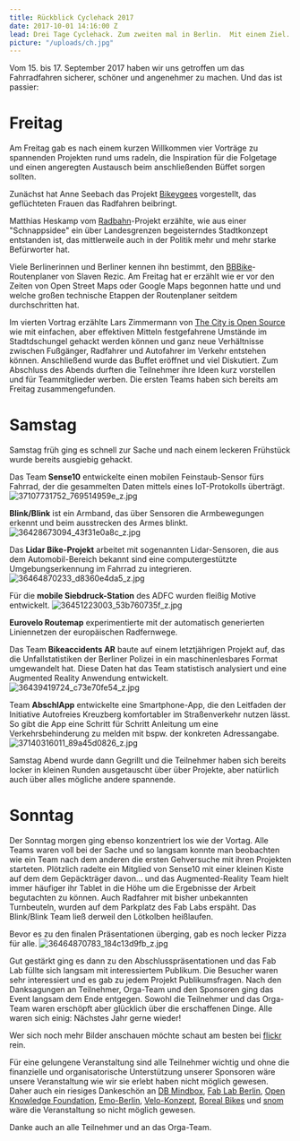 ```yaml
---
title: Rückblick Cyclehack 2017
date: 2017-10-01 14:16:00 Z
lead: Drei Tage Cyclehack. Zum zweiten mal in Berlin.  Mit einem Ziel. Was ist passiert?
picture: "/uploads/ch.jpg"
---
```


Vom 15. bis 17. September 2017 haben wir uns getroffen um das Fahrradfahren sicherer, schöner und angenehmer zu machen. Und das ist passier:

# Freitag
Am Freitag gab es nach einem kurzen Willkommen vier Vorträge zu spannenden Projekten rund ums radeln, die Inspiration für die Folgetage und einen angeregten Austausch beim anschließenden Büffet sorgen sollten.

Zunächst hat Anne Seebach das Projekt [Bikeygees](http://bikeygees.org/) vorgestellt, das geflüchteten Frauen das Radfahren beibringt.

Matthias Heskamp vom [Radbahn](http://radbahn.berlin/)-Projekt erzählte, wie aus einer "Schnappsidee" ein über Landesgrenzen begeisterndes Stadtkonzept entstanden ist, das mittlerweile auch in der Politik mehr und mehr starke Befürworter hat.

Viele Berlinerinnen und Berliner kennen ihn bestimmt, den [BBBike](http://bbbike.de/)-Routenplaner von Slaven Rezic. Am Freitag hat er erzählt wie er vor den Zeiten von Open Street Maps oder Google Maps begonnen hatte und und welche großen technische Etappen der Routenplaner seitdem durchschritten hat.

Im vierten Vortrag erzählte Lars Zimmermann von [The City is Open Source](http://thecityisopensource.bloglz.de/) wie mit einfachen, aber effektiven Mitteln festgefahrene Umstände im Stadtdschungel gehackt werden können und ganz neue Verhältnisse zwischen Fußgänger, Radfahrer und Autofahrer im Verkehr entstehen können.
Anschließend wurde das Buffet eröffnet und viel Diskutiert. 
Zum Abschluss des Abends durften die Teilnehmer ihre Ideen kurz vorstellen und für Teammitglieder werben. Die ersten Teams haben sich bereits am Freitag zusammengefunden.

# Samstag
Samstag früh ging es schnell zur Sache und nach einem leckeren Frühstück wurde bereits ausgiebig gehackt. 

Das Team **Sense10** entwickelte einen mobilen Feinstaub-Sensor fürs Fahrrad, der die gesammelten Daten mittels eines IoT-Protokolls überträgt.
![37107731752_769514959e_z.jpg](/uploads/37107731752_769514959e_z.jpg)

**Blink/Blink** ist ein Armband, das über Sensoren die Armbewegungen erkennt und beim ausstrecken des Armes blinkt.
![36428673094_43f31e0a8c_z.jpg](/uploads/36428673094_43f31e0a8c_z.jpg)

Das **Lidar Bike-Projekt** arbeitet mit sogenannten Lidar-Sensoren, die aus dem Automobil-Bereich bekannt sind eine computergestützte Umgebungserkennung im Fahrrad zu integrieren.
![36464870233_d8360e4da5_z.jpg](/uploads/36464870233_d8360e4da5_z.jpg)  

Für die **mobile Siebdruck-Station** des ADFC wurden fleißig Motive entwickelt. 
![36451223003_53b760735f_z.jpg](/uploads/36451223003_53b760735f_z.jpg)

**Eurovelo Routemap** experimentierte mit der automatisch generierten Liniennetzen der europäischen Radfernwege.

Das Team **Bikeaccidents AR** baute auf einem letztjährigen Projekt auf, das die Unfallstatistiken der Berliner Polizei in ein maschinenlesbares Format umgewandelt hat. Diese Daten hat das Team statistisch analysiert und eine Augmented Reality Anwendung entwickelt.
![36439419724_c73e70fe54_z.jpg](/uploads/36439419724_c73e70fe54_z.jpg)
 
Team **AbschlApp** entwickelte eine Smartphone-App, die den Leitfaden der Initiative Autofreies Kreuzberg komfortabler im Straßenverkehr nutzen lässt. So gibt die App eine Schritt für Schritt Anleitung um eine Verkehrsbehinderung zu melden mit bspw. der konkreten Adressangabe. 
![37140316011_89a45d0826_z.jpg](/uploads/37140316011_89a45d0826_z.jpg)

Samstag Abend wurde dann Gegrillt und die Teilnehmer haben sich bereits locker in kleinen Runden ausgetauscht über über Projekte, aber natürlich auch über alles mögliche andere spannende.  

# Sonntag
Der Sonntag morgen ging ebenso konzentriert los wie der Vortag. Alle Teams waren voll bei der Sache und so langsam konnte man beobachten wie ein Team nach dem anderen die ersten Gehversuche mit ihren Projekten starteten. Plötzlich radelte ein Mitglied von Sense10 mit einer kleinen Kiste auf dem dem Gepäckträger davon... und das Augmented-Reality Team hielt immer häufiger ihr Tablet in die Höhe um die Ergebnisse der Arbeit begutachten zu können. Auch Radfahrer mit bisher unbekannten Turnbeuteln, wurden auf dem Parkplatz des Fab Labs erspäht. Das Blink/Blink Team ließ derweil den Lötkolben heißlaufen.

Bevor es zu den finalen Präsentationen überging, gab es noch lecker Pizza für alle.
![36464870783_184c13d9fb_z.jpg](/uploads/36464870783_184c13d9fb_z.jpg)

Gut gestärkt ging es dann zu den Abschlusspräsentationen und das Fab Lab füllte sich langsam mit interessiertem Publikum. Die Besucher waren sehr interessiert und es gab zu jedem Projekt Publikumsfragen. 
Nach den Danksagungen an Teilnehmer, Orga-Team und den Sponsoren ging das Event langsam dem Ende entgegen. Sowohl die Teilnehmer und das Orga-Team waren erschöpft aber glücklich über die erschaffenen Dinge. Alle waren sich einig: Nächstes Jahr gerne wieder!

Wer sich noch mehr Bilder anschauen möchte schaut am besten bei [flickr](https://www.flickr.com/photos/cyclehackber/albums/with/72157686754772194) rein.

Für eine gelungene Veranstaltung sind alle Teilnehmer wichtig und ohne die finanzielle und organisatorische Unterstützung unserer Sponsoren wäre unsere Veranstaltung wie wir sie erlebt haben nicht möglich gewesen. Daher auch ein riesiges Dankeschön an [DB Mindbox](https://dbmindbox.com/), [Fab Lab Berlin](https://fablab.berlin/), [Open Knowledge Foundation](https://okfn.de/), [Emo-Berlin](http://www.emo-berlin.de/), [Velo-Konzept](http://www.velokonzept.de/), [Boreal Bikes](https://borealbikes.com/) und [snom](https://www.snom.com/) wäre die Veranstaltung so nicht möglich gewesen.

Danke auch an alle Teilnehmer und an das Orga-Team.

